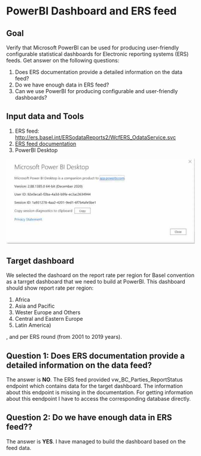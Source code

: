 # PowerBI Dashboard and ERS feed

## Goal

Verify that Microsoft PowerBI can be used for producing user-friendly configurable statistical dashboards for Electronic reporting systems (ERS) feeds.
Get answer on the following questions:
1. Does ERS documentation provide a detailed information on the data feed?
2. Do we have enough data in ERS feed?
3. Can we use PowerBI for producing configurable and user-friendly dashboards?

## Input data and Tools
1. ERS feed: http://ers.basel.int/ERSodataReports2/WcfERS_OdataService.svc
2. [ERS feed documentation](Generic%20ODATA%20Feeds%20documentación%20V3%20-%20EN.pdf)
3. PowerBI Desktop

![PowerBi](PowerBI_About.jpg)

## Target dashboard
We selected the dashoard on the report rate per region for Basel convention as a tarrget dashboard that we need to build at PowerBI. This dashboard should show report rate per region:
1. Africa
2. Asia and Pacific
3. Wester Europe and Others
4. Central and Eastern Europe
5. Latin America)

, and per ERS round (from 2001 to 2019 years).  

##  Question 1: Does ERS documentation provide a detailed information on the data feed?

The answer is **NO**. The ERS feed provided vw_BC_Parties_ReportStatus endpoint which contains data for the target dashboard. The information about this endpoint is missing in the documentation. For getting information about this eendpoint I have to access the corresponding database directly.

##  Question 2: Do we have enough data in ERS feed??

The answer is **YES**. I have managed to build the dashboard based on the feed data.


